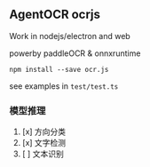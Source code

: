 ## AgentOCR ocrjs

Work in nodejs/electron and web

powerby paddleOCR & onnxruntime

```
npm install --save ocr.js
```

see examples in `test/test.ts`

### 模型推理

1. [x] 方向分类
2. [x] 文字检测
3. [ ] 文本识别
